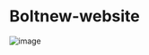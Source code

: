 # Boltnew-website
![image](https://github.com/user-attachments/assets/aed90207-3ac3-4d46-8243-af2d75273f9d)
